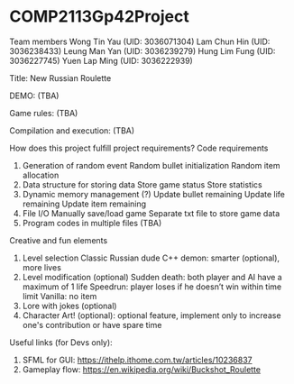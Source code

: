 # COMP2113Gp42Project
Team members
  Wong Tin Yau (UID: 3036071304)
  Lam Chun Hin (UID: 3036238433)
  Leung Man Yan (UID: 3036239279)
  Hung Lim Fung (UID: 3036227745)
  Yuen Lap Ming (UID: 3036222939)

Title: New Russian Roulette

DEMO: (TBA)

Game rules: (TBA)

Compilation and execution: (TBA)

How does this project fulfill project requirements?
Code requirements
1.	Generation of random event
   Random bullet initialization
   Random item allocation
2.	Data structure for storing data
   Store game status
   Store statistics
3.	Dynamic memory management (?)
   Update bullet remaining
   Update life remaining
   Update item remaining
4.	File I/O
   Manually save/load game
   Separate txt file to store game data
5.	Program codes in multiple files
   (TBA)

Creative and fun elements
1.	Level selection
   Classic Russian dude
   C++ demon: smarter (optional), more lives
2. Level modification (optional)
   Sudden death: both player and AI have a maximum of 1 life
   Speedrun: player loses if he doesn’t win within time limit
   Vanilla: no item
3. Lore with jokes (optional)
4. Character Art!
(optional): optional feature, implement only to increase one's contribution or have spare time

Useful links (for Devs only):
1. SFML for GUI: https://ithelp.ithome.com.tw/articles/10236837
2. Gameplay flow: https://en.wikipedia.org/wiki/Buckshot_Roulette
